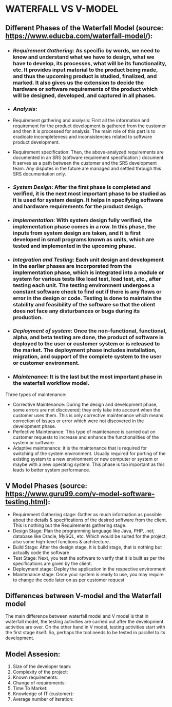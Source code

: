 # WATERFALL VS V-MODEL
## Different Phases of the Waterfall Model (source: https://www.educba.com/waterfall-model/):

- ### _**Requirement Gathering**_: As specific by words, we need to know and understand what we have to design, what we have to develop, its processes, what will be its functionality, etc. It provides input material to the product being made, and thus the upcoming product is studied, finalized, and marked. It also gives us the extension to decide the hardware or software requirements of the product which will be designed, developed, and captured in all phases.

- ### _**Analysis**_: 
- Requirement gathering and analysis: First all the information and requirement for the product development is gathered from the customer and then it is processed for analysis. The main role of this part is to eradicate incompleteness and inconsistencies related to software product development.
- Requirement specification: Then, the above-analyzed requirements are documented in an SRS (software requirement specification ) document. It serves as a path between the customer and the SRS development team. Any disputes in the future are managed and settled through this SRS documentation only.

- ### _**System Design**_: After the first phase is completed and verified, it is the next most important phase to be studied as it is used for system design. It helps in specifying software and hardware requirements for the product design.

- ### _**Implementation**_: With system design fully verified, the implementation phase comes in a row. In this phase, the inputs from system design are taken, and it is first developed in small programs known as units, which are tested and implemented in the upcoming phase. 

- ### _**Integration and Testing**_: Each unit design and development in the earlier phases are incorporated from the implementation phase, which is integrated into a module or system for various tests like load test, load test, etc., after testing each unit. The testing environment undergoes a constant software check to find out if there is any flows or error in the design or code. Testing is done to maintain the stability and feasibility of the software so that the client does not face any disturbances or bugs during its production. 

- ### _**Deployment of system**_: Once the non-functional, functional, alpha, and beta testing are done, the product of software is deployed to the user or customer system or is released to the market. The deployment phase includes installation, migration, and support of the complete system to the user or customer environment.

- ### _**Maintenance**_: It is the last but the most important phase in the waterfall workflow model.
Three types of maintenance:

- Corrective Maintenance: During the design and development phase, some errors are not discovered; they only take into account when the customer uses them. This is only corrective maintenance which means correction of issues or error which were not discovered in the development phase.
- Perfective Maintenance: This type of maintenance is carried out on customer requests to increase and enhance the functionalities of the system or software.
- Adaptive maintenance: it is the maintenance that is required for switching of the system environment. Usually required for porting of the existing system to a new environment or new computer or system or maybe with a new operating system. This phase is too important as this leads to better system performance.

## V Model Phases (source: https://www.guru99.com/v-model-software-testing.html):
- Requirement Gathering stage: Gather as much information as possible about the details & specifications of the desired software from the client. This is nothing but the Requirements gathering stage.
- Design Stage: Plan the programming language like Java, PHP, .net; database like Oracle, MySQL, etc. Which would be suited for the project, also some high-level functions & architecture.
- Build Stage: After the design stage, it is build stage, that is nothing but actually code the software
- Test Stage: Next, you test the software to verify that it is built as per the specifications are given by the client.
- Deployment stage: Deploy the application in the respective environment
- Maintenance stage: Once your system is ready to use, you may require to change the code later on as per customer request

## Differences between V-model and the Waterfall model
The main difference between waterfall model and V model is that in waterfall model, the testing activities are carried out after the development activities are over. On the other hand in V model, testing activities start with the first stage itself. So, perhaps the tool needs to be tested in parallel to its development.

## Model Assesion:
1. Size of the developer team:
2. Complexity of the project:
3. Known requirements:
4. Change of requirements:
5. Time To Market:
6. Knowledge of IT (customer):
7. Average number of iteration:
